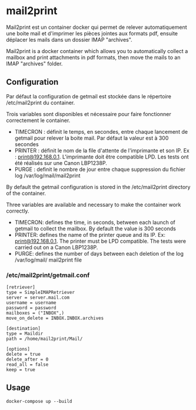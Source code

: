 # mail2print

Mail2print est un container docker qui permet de relever automatiquement une boite mail et d'imprimer les pièces jointes aux formats pdf, ensuite déplacer les mails dans un dossier IMAP "archives".

Mail2print is a docker container which allows you to automatically collect a mailbox and print attachments in pdf formats, then move the mails to an IMAP "archives" folder.

## Configuration
Par défaut la configuration de getmail est stockée dans le répertoire /etc/mail2print du container.

Trois variables sont disponibles et nécessaire pour faire fonctionner correctement le container.

- TIMECRON : définit le temps, en secondes, entre chaque lancement de getmail pour relever la boite mail. Par défaut la valeur est à 300 secondes
- PRINTER : définit le nom de la file d'attente de l'imprimante et son IP. Ex : print@192.168.0.1. L'imprimante doit être compatible LPD. Les tests ont été réalisés sur une Canon LBP1238P.
- PURGE : definit le nombre de jour entre chaque suppression du fichier log /var/log/mail/mail2print


By default the getmail configuration is stored in the /etc/mail2print directory of the container.

Three variables are available and necessary to make the container work correctly.

- TIMECRON: defines the time, in seconds, between each launch of getmail to collect the mailbox. By default the value is 300 seconds
- PRINTER: defines the name of the printer queue and its IP. Ex: print@192.168.0.1. The printer must be LPD compatible. The tests were carried out on a Canon LBP1238P.
- PURGE: defines the number of days between each deletion of the log /var/log/mail/ mail2print file 

### /etc/mail2print/getmail.conf

```
[retriever]
type = SimpleIMAPRetriever 
server = server.mail.com
username = username
password = password
mailboxes = ("INBOX",)
move_on_delete = INBOX.INBOX.archives 

[destination]
type = Maildir
path = /home/mail2print/Mail/

[options]
delete = true
delete_after = 0
read_all = false
keep = true
```

## Usage

```
docker-compose up --build
```
